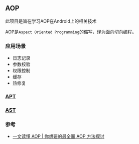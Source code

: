 ## AOP
此项目是旨在学习AOP在Android上的相关技术

AOP是`Aspect Oriented Programming`的缩写，译为面向切向编程。

### 应用场景

* 日志记录
* 参数校验
* 权限控制
* 缓存
* 热修复

### [APT](APT_README.md)
### [AST](AST_README.md)

### 参考
* [一文读懂 AOP | 你想要的最全面 AOP 方法探讨](https://www.jianshu.com/p/0799aa19ada1)